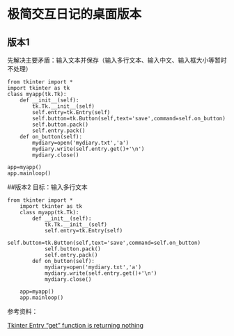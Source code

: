 # 极简交互日记的桌面版本




## 版本1

先解决主要矛盾：输入文本并保存（输入多行文本、输入中文、输入框大小等暂时不处理）

    from tkinter import *
    import tkinter as tk
    class myapp(tk.Tk):
        def __init__(self):
            tk.Tk.__init__(self)
            self.entry=tk.Entry(self)
            self.button=tk.Button(self,text='save',command=self.on_button)
            self.button.pack()
            self.entry.pack()
        def on_button(self):
            mydiary=open('mydiary.txt','a')
            mydiary.write(self.entry.get()+'\n')
            mydiary.close()
    
    app=myapp()
    app.mainloop()



 ##版本2
目标：输入多行文本

    from tkinter import *
        import tkinter as tk
        class myapp(tk.Tk):
            def __init__(self):
                tk.Tk.__init__(self)
                self.entry=tk.Entry(self)
                self.button=tk.Button(self,text='save',command=self.on_button)
                self.button.pack()
                self.entry.pack()
            def on_button(self):
                mydiary=open('mydiary.txt','a')
                mydiary.write(self.entry.get()+'\n')
                mydiary.close()
    
        app=myapp()
        app.mainloop()




参考资料：

[Tkinter Entry “get” function is returning nothing](http://stackoverflow.com/questions/10727131/tkinter-entry-get-function-is-returning-nothing)